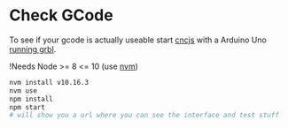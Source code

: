 # Check GCode

To see if your gcode is actually useable start [cncjs](https://cnc.js.org/) with a Arduino Uno [running grbl](https://github.com/gnea/grbl/wiki/Flashing-Grbl-to-an-Arduino).

!Needs Node >= 8  <= 10 (use [nvm](https://github.com/nvm-sh/nvm))

```bash
nvm install v10.16.3
nvm use
npm install
npm start
# will show you a url where you can see the interface and test stuff
```
